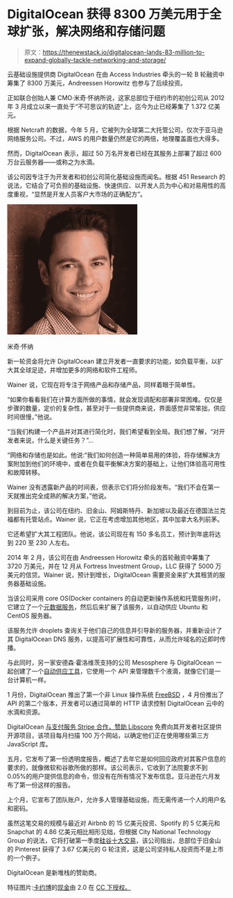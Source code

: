 # DigitalOcean 获得 8300 万美元用于全球扩张，解决网络和存储问题

> 原文：<https://thenewstack.io/digitalocean-lands-83-million-to-expand-globally-tackle-networking-and-storage/>

云基础设施提供商 DigitalOcean 在由 Access Industries 牵头的一轮 B 轮融资中筹集了 8300 万美元，Andreessen Horowitz 也参与了后续投资。

正如联合创始人兼 CMO·米奇·怀纳所说，这家总部位于纽约市的初创公司从 2012 年 3 月成立以来一直处于“不可思议的轨迹”上，迄今为止已经筹集了 1.372 亿美元。

根据 Netcraft 的数据，今年 5 月，它被列为全球第二大托管公司，仅次于亚马逊网络服务公司。不过，AWS 的用户数量仍然是它的两倍，地理覆盖面也大得多。

然而，DigitalOcean 表示，超过 50 万名开发者已经在其服务上部署了超过 600 万台云服务器——或称之为水滴。

该公司因专注于为开发者和初创公司简化基础设施而闻名。根据 451 Research 的说法，它结合了可负担的基础设施、快速供应、以开发人员为中心和对易用性的高度重视，“显然是开发人员客户大市场的正确配方”。

[![MitchWainer](img/cfaa24014076b9f087c9e8b34861664b.png)](https://thenewstack.io/wp-content/uploads/2015/07/MitchWainer.jpg)

米奇·怀纳

新一轮资金将允许 DigitalOcean 建立开发者一直要求的功能，如负载平衡，以扩大其全球足迹，并增加更多的网络和软件工程师。

Wainer 说，它现在将专注于网络产品和存储产品，同样着眼于简单性。

“如果你看看我们在计算方面所做的事情，就会发现调配和部署非常困难。仅仅是步骤的数量，定价的复杂性，甚至对于一些提供商来说，界面感觉非常笨拙，供应时间很慢，”他说。

“当我们构建一个产品并对其进行简化时，我们希望看到全局。我们想了解，“对开发者来说，什么是关键任务？”…

“网络和存储也是如此。他说:“我们如何创造一种简单易用的体验，将存储解决方案附加到他们的环境中，或者在负载平衡解决方案的基础上，让他们体验高可用性和故障转移。

Wainer 没有透露新产品的时间表，但表示它们将分阶段发布。“我们不会在第一天就推出完全成熟的解决方案，”他说。

到目前为止，该公司在纽约、旧金山、阿姆斯特丹、新加坡以及最近在德国法兰克福都有托管站点。Wainer 说，它正在考虑增加其他地区，其中加拿大名列前茅。

它还希望扩大其工程团队。他说，该公司现在有 150 多名员工，预计到年底将达到 220 至 230 人左右。

2014 年 2 月，该公司在由 Andreessen Horowitz 牵头的首轮融资中筹集了 3720 万美元，并在 12 月从 Fortress Investment Group，LLC 获得了 5000 万美元的信贷。Wainer 说，预计到增长，DigitalOcean 需要资金来扩大其租赁的服务器基础设施。

当该公司采用 core OS(Docker containers 的自动更新操作系统和托管服务)时，它建立了一个[元数据服务](https://thenewstack.io/digital-ocean-adds-a-metadata-service-fitting-for-a-power-user/)，然后后来扩展了该服务，以自动供应 Ubuntu 和 CentOS 服务器。

该服务允许 droplets 查询关于他们自己的信息并引导新的服务器，并重新设计了其 DigitalOcean DNS 服务，以提高可扩展性和可靠性，从而允许域名的近即时传播。

与此同时，另一家安德森·霍洛维茨支持的公司 Mesosphere 与 DigitalOcean 一起创建了一个[自动供应工具](https://thenewstack.io/mesosphere-now-supported-on-digital-ocean-for-scaling-and-managing-apps-without-devops-hell/)，它使用一个 API 来管理数千个液滴，就像它们是一台计算机一样。

1 月份，DigitalOcean 推出了第一个非 Linux 操作系统 [FreeBSD](https://thenewstack.io/freebsd-now-supported-digital-ocean/) ，4 月份推出了 API 的第二个版本，开发者可以通过简单的 HTTP 请求控制 DigitalOcean 云中的水滴和资源。

DigitalOcean [与支付服务 Stripe 合作，赞助 Libscore](https://thenewstack.io/open-source-tool-libscore-ranks-javascript-libraries/) 免费向其开发者社区提供开源项目，该项目每月扫描 100 万个网站，以确定他们正在使用哪些第三方 JavaScript 库。

五月，它发布了第一份透明度报告，概述了去年它是如何回应政府对其客户信息的要求的，就像微软和谷歌所做的那样。该公司表示，它收到了法院要求不到 0.05%的用户提供信息的命令，但没有在所有情况下发布信息。亚马逊在六月发布了第一份这样的报告。

上个月，它宣布了团队账户，允许多人管理基础设施，而无需传递一个人的用户名和密码。

虽然这笔交易的规模与最近对 Airbnb 的 15 亿美元投资、Spotify 的 5 亿美元和 Snapchat 的 4.86 亿美元相比相形见绌，但根据 City National Technology Group 的说法，它将打破第一季度[硅谷十大交易](http://newsroom.cnb.com/venture-capital-report-silicon-valley-q1-2015)，该公司指出，总部位于旧金山的 Pinterest 获得了 3.67 亿美元的 G 轮注资，这是公司坚持私人投资而不是上市的一个例子。

DigitalOcean 是新堆栈的赞助商。

特征图片:[卡约博](https://www.flickr.com/photos/cayobo/)的[现金](https://www.flickr.com/photos/cayobo/8670433054/in/photolist-edbeF5-8fB5iG-9qSX1P-sRj5s-9gE1pA-fEJMaK-dX6stT-bGeZUR-huVQ6-CxeQs-bS6Pk6-6NA2de-8Zss4K-9hwDJ5-dafgDW-c3tknW-5NatQh-9c6KLp-4Xqw51-5nis1h-qDiSms-7Xv71f-79js1K-4HjSmz-doZD-cfHMEC-6NjXPJ-61AEXy-4TpUuQ-2QHHWf-5SdpZx-4xnfV6-AqEMY-9Ww29p-p338h6-oKNPQy-71CrGK-7STwpy-9WySCE-6GjF2m-ecuywz-5PwoNV-95RYZ2-5UU8K9-nGgFz6-68zxeQ-68vjKV-prZRV1-dojAwK-7TLjCv)由 2.0 在 [CC 下授权。](https://creativecommons.org/licenses/by/2.0/)

<svg xmlns:xlink="http://www.w3.org/1999/xlink" viewBox="0 0 68 31" version="1.1"><title>Group</title> <desc>Created with Sketch.</desc></svg>